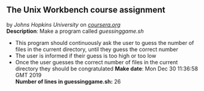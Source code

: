 ## The Unix Workbench course assignment
by *Johns Hopkins University* on *[coursera.org](https://www.coursera.org/)* <br />
**Description**: Make a program called *guessinggame.sh <br />*
- This program should continuously ask the user to guess the number of files in the current directory, until they guess the correct number
- The user is informed if their guess is too high or too low
- Once the user guesses the correct number of files in the current directory they should be congratulated
**Make date**: Mon Dec 30 11:36:58 GMT 2019
 <br /> **Number of lines in guessinggame.sh:** 26